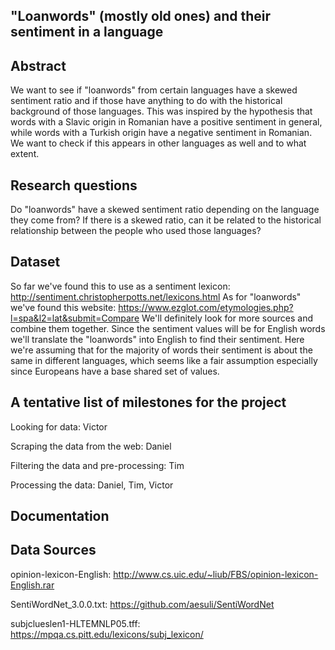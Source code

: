 ## "Loanwords" (mostly old ones) and their sentiment in a language

## Abstract
We want to see if "loanwords" from certain languages have a skewed sentiment ratio and if those have anything to do with the historical background of those languages. This was inspired by the hypothesis that words with a Slavic origin in Romanian have a positive sentiment in general, while words with a Turkish origin have a negative sentiment in Romanian. We want to check if this appears in other languages as well and to what extent.

## Research questions
Do "loanwords" have a skewed sentiment ratio depending on the language they come from?
If there is a skewed ratio, can it be related to the historical relationship between the people who used those languages?

## Dataset
So far we've found this to use as a sentiment lexicon: http://sentiment.christopherpotts.net/lexicons.html
As for "loanwords" we've found this website: https://www.ezglot.com/etymologies.php?l=spa&l2=lat&submit=Compare
We'll definitely look for more sources and combine them together. Since the sentiment values will be for English words we'll translate the "loanwords" into English to find their sentiment. Here we're assuming that for the majority of words their sentiment is about the same in different languages, which seems like a fair assumption especially since Europeans have a base shared set of values.

## A tentative list of milestones for the project
Looking for data: Victor

Scraping the data from the web: Daniel

Filtering the data and pre-processing: Tim

Processing the data: Daniel, Tim, Victor

## Documentation



## Data Sources
opinion-lexicon-English: http://www.cs.uic.edu/~liub/FBS/opinion-lexicon-English.rar 

SentiWordNet_3.0.0.txt: https://github.com/aesuli/SentiWordNet

subjclueslen1-HLTEMNLP05.tff: https://mpqa.cs.pitt.edu/lexicons/subj_lexicon/


